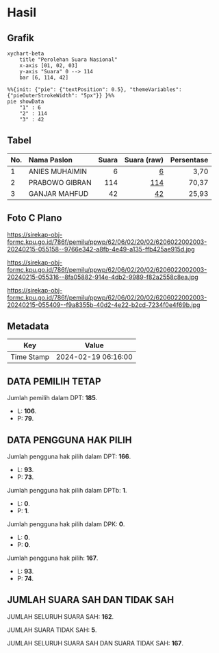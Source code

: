 # Hasil

## Grafik

```mermaid
xychart-beta
    title "Perolehan Suara Nasional"
    x-axis [01, 02, 03]
    y-axis "Suara" 0 --> 114
    bar [6, 114, 42]
```

```mermaid
%%{init: {"pie": {"textPosition": 0.5}, "themeVariables": {"pieOuterStrokeWidth": "5px"}} }%%
pie showData
    "1" : 6
    "2" : 114
    "3" : 42
```

## Tabel

| No. | Nama Paslon    | Suara | Suara (raw) | Persentase |
|:--- |:-------------- | -----:| -----------:| ----------:|
| 1   | ANIES MUHAIMIN | 6     | [6][p-1]    | 3,70       |
| 2   | PRABOWO GIBRAN | 114   | [114][p-2]  | 70,37      |
| 3   | GANJAR MAHFUD  | 42    | [42][p-3]   | 25,93      |


[p-1]: https://github.com/gigit-pemilu/pemilu-2024/blob/main/pilpres/hitung-suara/sub/62-kalimantan-tengah/sub/06-katingan/sub/02-katingan-hilir/sub/2002-tumbang-liting/sub/003-tps/sub/paslon-1.txt
[p-2]: https://github.com/gigit-pemilu/pemilu-2024/blob/main/pilpres/hitung-suara/sub/62-kalimantan-tengah/sub/06-katingan/sub/02-katingan-hilir/sub/2002-tumbang-liting/sub/003-tps/sub/paslon-2.txt
[p-3]: https://github.com/gigit-pemilu/pemilu-2024/blob/main/pilpres/hitung-suara/sub/62-kalimantan-tengah/sub/06-katingan/sub/02-katingan-hilir/sub/2002-tumbang-liting/sub/003-tps/sub/paslon-3.txt

## Foto C Plano

https://sirekap-obj-formc.kpu.go.id/786f/pemilu/ppwp/62/06/02/20/02/6206022002003-20240215-055158--9766e342-a8fb-4e49-a135-ffb425ae915d.jpg

https://sirekap-obj-formc.kpu.go.id/786f/pemilu/ppwp/62/06/02/20/02/6206022002003-20240215-055316--8fa05882-914e-4db2-9989-f82a2558c8ea.jpg

https://sirekap-obj-formc.kpu.go.id/786f/pemilu/ppwp/62/06/02/20/02/6206022002003-20240215-055409--f9a8355b-40d2-4e22-b2cd-7234f0e4f69b.jpg


## Metadata

| Key        | Value               |
| ---------- | ------------------- |
| Time Stamp | 2024-02-19 06:16:00 |


## DATA PEMILIH TETAP

Jumlah pemilih dalam DPT: **185**.
 * L: **106**.
 * P: **79**.

## DATA PENGGUNA HAK PILIH

Jumlah pengguna hak pilih dalam DPT: **166**.
 * L: **93**.
 * P: **73**.

Jumlah pengguna hak pilih dalam DPTb: **1**.
 * L: **0**.
 * P: **1**.

Jumlah pengguna hak pilih dalam DPK: **0**.
 * L: **0**.
 * P: **0**.

Jumlah pengguna hak pilih: **167**.
 * L: **93**.
 * P: **74**.

## JUMLAH SUARA SAH DAN TIDAK SAH

JUMLAH SELURUH SUARA SAH: **162**.

JUMLAH SUARA TIDAK SAH: **5**.

JUMLAH SELURUH SUARA SAH DAN SUARA TIDAK SAH: **167**.


